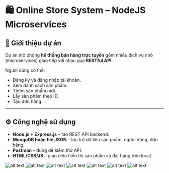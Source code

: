 # 🛍️ Online Store System – NodeJS Microservices

## 🧾 Giới thiệu dự án
Dự án mô phỏng **hệ thống bán hàng trực tuyến** gồm nhiều dịch vụ nhỏ (microservices) giao tiếp với nhau qua **RESTful API**.

Người dùng có thể:
- Đăng ký và đăng nhập tài khoản.
- Xem danh sách sản phẩm.
- Thêm sản phẩm mới.
- Lấy sản phẩm theo ID.
- Tạo đơn hàng.

---

## ⚙️ Công nghệ sử dụng
- **Node.js + Express.js** – tạo REST API backend.
- **MongoDB hoặc file JSON** – lưu trữ dữ liệu sản phẩm, người dùng, đơn hàng.
- **Postman** – dùng để kiểm thử API.
- **HTML/CSS/JS** – giao diện hiển thị sản phẩm và đặt hàng trên local.

![alt text](img/1.PNG)
![alt text](img/2.PNG)
![alt text](img/3.PNG)
![alt text](img/4.PNG)
![alt text](img/5.PNG)
![alt text](img/6.PNG)
![alt text](img/7.PNG)